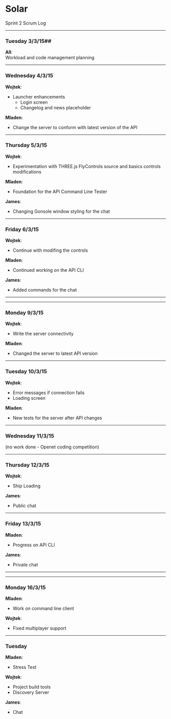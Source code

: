 # Solar #
Sprint 2 Scrum Log

---

### Tuesday 3/3/15##
__All__:  
Workload and code management planning

---

### Wednesday 4/3/15 ##
__Wojtek__:
* Launcher enhancements
  * Login screen
  * Changelog and news placeholder

__Mladen__:
* Change the server to conform with latest version of the API

---

### Thursday 5/3/15 ###
__Wojtek__:
* Experimentation with THREE.js FlyControls source and basics controls modifications

__Mladen__:
* Foundation for the API Command Line Tester

__James__:
* Changing Gonsole window styling for the chat

---

### Friday 6/3/15 ###
__Wojtek__:
* Continue with modifing the controls

__Mladen__:
* Continued working on the API CLI

__James__:
* Added commands for the chat

---

---

### Monday 9/3/15 ###
__Wojtek__:
* Write the server connectivity

__Mladen__:
* Changed the server to latest API version

---

### Tuesday 10/3/15 ###
__Wojtek__:
* Error messages if connection fails
* Loading screen

__Mladen__:
* New tests for the server after API changes

---

### Wednesday 11/3/15 ###
(no work done - Openet coding competition)

---

### Thursday 12/3/15 ###
__Wojtek__:
* Ship Loading

__James__:
* Public chat

---

### Friday 13/3/15 ###
__Mladen__:
* Progress on API CLI

__James__:
* Private chat

---

---

### Monday 16/3/15 ###
__Mladen__:
* Work on command line client

__Wojtek__:
* Fixed multiplayer support

---

### Tuesday ###
__Mladen__:
* Stress Test

__Wojtek__:
* Project build tools
* Discovery Server

__James__:
* Chat
